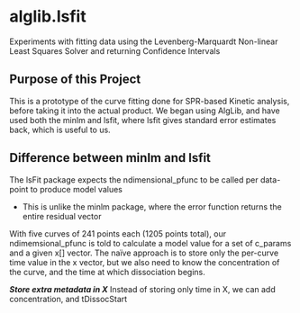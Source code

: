 # alglib.lsfit
Experiments with fitting data using the Levenberg-Marquardt Non-linear Least Squares Solver and returning Confidence Intervals

## Purpose of this Project
This is a prototype of the curve fitting done for SPR-based Kinetic analysis, before taking it into the actual product.
We began using AlgLib, and have used both the minlm and lsfit, where lsfit gives standard error estimates back, which is useful to us.

## Difference between minlm and lsfit

The lsFit package expects the ndimensional_pfunc to be called per data-point to produce model values

 - This is unlike the minlm package, where the error function returns the entire residual vector
	
With five curves of 241 points each (1205 points total), our ndimemsional_pfunc is told to calculate a model value for a set of c_params and a given x[] vector. The naïve approach is to store only the per-curve time value in the x vector, but we also need to know the concentration of the curve, and the time at which dissociation begins.

***Store extra metadata in X***
Instead of storing only time in X, we can add concentration, and tDissocStart
